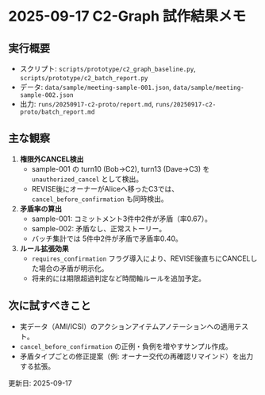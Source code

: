 # 2025-09-17 C2-Graph 試作結果メモ

## 実行概要
- スクリプト: `scripts/prototype/c2_graph_baseline.py`, `scripts/prototype/c2_batch_report.py`
- データ: `data/sample/meeting-sample-001.json`, `data/sample/meeting-sample-002.json`
- 出力: `runs/20250917-c2-proto/report.md`, `runs/20250917-c2-proto/batch_report.md`

## 主な観察
1. **権限外CANCEL検出**
   - sample-001 の turn10 (Bob→C2), turn13 (Dave→C3) を `unauthorized_cancel` として検出。
   - REVISE後にオーナーがAliceへ移ったC3では、`cancel_before_confirmation` も同時検出。
2. **矛盾率の算出**
   - sample-001: コミットメント3件中2件が矛盾（率0.67）。
   - sample-002: 矛盾なし、正常ストーリー。
   - バッチ集計では 5件中2件が矛盾で矛盾率0.40。
3. **ルール拡張効果**
   - `requires_confirmation` フラグ導入により、REVISE後直ちにCANCELした場合の矛盾が明示化。
   - 将来的には期限超過判定など時間軸ルールを追加予定。

## 次に試すべきこと
- 実データ（AMI/ICSI）のアクションアイテムアノテーションへの適用テスト。
- `cancel_before_confirmation` の正例・負例を増やすサンプル作成。
- 矛盾タイプごとの修正提案（例: オーナー交代の再確認リマインド）を出力する拡張。

更新日: 2025-09-17
